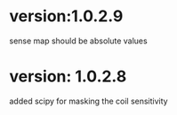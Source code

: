 # version:1.0.2.9
sense map should be absolute values
# version: 1.0.2.8
added scipy for masking the coil sensitivity 